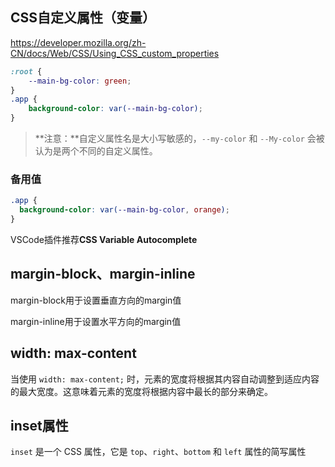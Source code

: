 ## CSS自定义属性（变量）

https://developer.mozilla.org/zh-CN/docs/Web/CSS/Using_CSS_custom_properties

```css
:root {
	--main-bg-color: green;
}
.app {
	background-color: var(--main-bg-color);
}
```

> **注意：**自定义属性名是大小写敏感的，`--my-color` 和 `--My-color` 会被认为是两个不同的自定义属性。

### 备用值

```css
.app {
  background-color: var(--main-bg-color, orange);
}
```



VSCode插件推荐**CSS Variable Autocomplete**

## margin-block、margin-inline

margin-block用于设置垂直方向的margin值

margin-inline用于设置水平方向的margin值



## width: max-content

当使用 `width: max-content;` 时，元素的宽度将根据其内容自动调整到适应内容的最大宽度。这意味着元素的宽度将根据内容中最长的部分来确定。



## inset属性

`inset` 是一个 CSS 属性，它是 `top`、`right`、`bottom` 和 `left` 属性的简写属性
